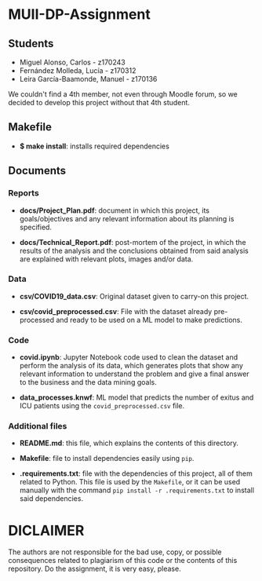 # MUII-DP-Assignment
## Students

+ Miguel Alonso, Carlos - z170243
+ Fernández Molleda, Lucía - z170312
+ Leira García-Baamonde, Manuel - z170136

We couldn't find a 4th member, not even through Moodle forum, so we decided to
develop this project without that 4th student.

## Makefile
- **$ make install**: installs required dependencies

## Documents
### Reports

- **docs/Project_Plan.pdf**: document in which this project, its goals/objectives and
  any relevant information about its planning is specified.

- **docs/Technical_Report.pdf**: post-mortem of the project, in which the results of
  the analysis and the conclusions obtained from said analysis are explained
  with relevant plots, images and/or data.

### Data

- **csv/COVID19_data.csv**: Original dataset given to carry-on this project.

- **csv/covid_preprocessed.csv**: File with the dataset already pre-processed and
  ready to be used on a ML model to make predictions.

### Code

- **covid.ipynb**: Jupyter Notebook code used to clean the dataset and perform
  the analysis of its data, which generates plots that show any relevant
  information to understand the problem and give a final answer to the business
  and the data mining goals.

- **data_processes.knwf**: ML model that predicts the number of exitus and ICU
  patients using the `covid_preprocessed.csv` file.

### Additional files

- **README.md**: this file, which explains the contents of this directory.

- **Makefile**: file to install dependencies easily using `pip`.

- **.requirements.txt**: file with the dependencies of this project, all of them
  related to Python. This file is used by the `Makefile`, or it can be used
  manually with the command `pip install -r .requirements.txt` to install said
  dependencies.
  
# DICLAIMER

The authors are not responsible for the bad use, copy, or possible consequences related to plagiarism of this code or the contents of this repository.
Do the assignment, it is very easy, please.
